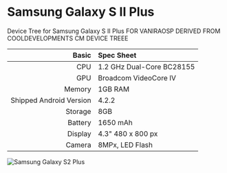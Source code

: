 Samsung Galaxy S II Plus
============================

Device Tree for Samsung Galaxy S II Plus  FOR VANIRAOSP DERIVED FROM COOLDEVELOPMENTS CM DEVICE TREEE

Basic   | Spec Sheet
-------:|:-------------------------
CPU     | 1.2 GHz Dual-Core BC28155
GPU     | Broadcom VideoCore IV
Memory  | 1GB RAM
Shipped Android Version | 4.2.2
Storage | 8GB
Battery | 1650 mAh
Display | 4.3" 480 x 800 px
Camera  | 8MPx, LED Flash

![Samsung Galaxy S2 Plus](http://www.telefonino.net/new_files/images/global/Samsung-Galaxy-S2-Plus_69881_4.jpg "Samsung Galaxy S II Plus")
